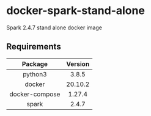 # docker-spark-stand-alone
Spark 2.4.7 stand alone docker image

## Requirements

|Package|Version|  
|:-----:|:-----:|  
|python3|3.8.5|  
|docker|20.10.2|
|docker-compose|1.27.4|
|spark|2.4.7|